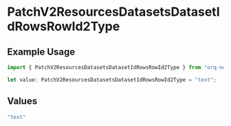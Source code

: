 # PatchV2ResourcesDatasetsDatasetIdRowsRowId2Type

## Example Usage

```typescript
import { PatchV2ResourcesDatasetsDatasetIdRowsRowId2Type } from "orq-node-client/models/operations";

let value: PatchV2ResourcesDatasetsDatasetIdRowsRowId2Type = "text";
```

## Values

```typescript
"text"
```